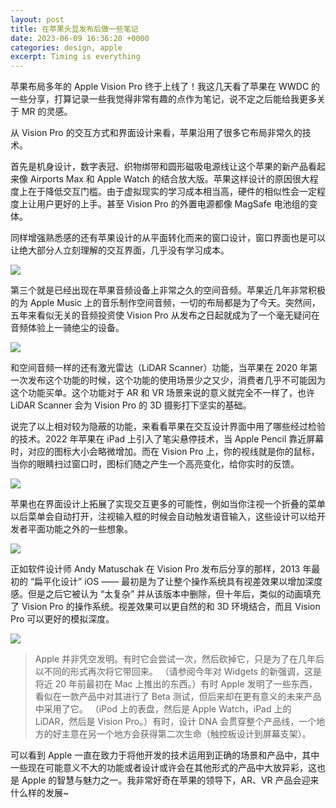 ```yaml
---
layout: post
title: 在苹果头显发布后做一些笔记
date: 2023-06-09 16:36:20 +0000
categories: design, apple
excerpt: Timing is everything
---
```


苹果布局多年的 Apple Vision Pro 终于上线了！我这几天看了苹果在 WWDC 的一些分享，打算记录一些我觉得非常有趣的点作为笔记，说不定之后能给我更多关于 MR 的灵感。

从 Vision Pro 的交互方式和界面设计来看，苹果沿用了很多它布局非常久的技术。

首先是机身设计，数字表冠、织物绑带和圆形磁吸电源线让这个苹果的新产品看起来像 Airports Max 和 Apple Watch 的结合放大版。苹果这样设计的原因很大程度上在于降低交互门槛。由于虚拟现实的学习成本相当高，硬件的相似性会一定程度上让用户更好的上手。甚至 Vision Pro 的外置电源都像 MagSafe 电池组的变体。

同样增强熟悉感的还有苹果设计的从平面转化而来的窗口设计，窗口界面也是可以让绝大部分人立刻理解的交互界面，几乎没有学习成本。

<img src="https://media.giphy.com/media/v1.Y2lkPTc5MGI3NjExNWZmNzI0NDEzNTIyYWQ2YzhhMzBiNTI3MGVhNTgyNjYzOGEyZmZjZiZlcD12MV9pbnRlcm5hbF9naWZzX2dpZklkJmN0PWc/O09xA6x3OWLLlL9Bf3/giphy.gif" class="w-full"/>

第三个就是已经出现在苹果音频设备上非常之久的空间音频。苹果近几年非常积极的为 Apple Music 上的音乐制作空间音频，一切的布局都是为了今天。突然间，五年来看似无关的音频投资使 Vision Pro 从发布之日起就成为了一个毫无疑问在音频体验上一骑绝尘的设备。

![](https://s2.loli.net/2023/06/09/olzqDxCnif2mM8U.png)

和空间音频一样的还有激光雷达（LiDAR Scanner）功能，当苹果在 2020 年第一次发布这个功能的时候，这个功能的使用场景少之又少，消费者几乎不可能因为这个功能买单。这个功能对于 AR 和 VR 场景来说的意义就完全不一样了，也许 LiDAR Scanner 会为 Vision Pro 的 3D 摄影打下坚实的基础。

说完了以上相对较为隐蔽的功能，来看看苹果在交互设计界面中用了哪些经过检验的技术。2022 年苹果在 iPad 上引入了笔尖悬停技术，当 Apple Pencil 靠近屏幕时，对应的图标大小会略微增加。而在 Vision Pro 上，你的视线就是你的鼠标，当你的眼睛扫过窗口时，图标们随之产生一个高亮变化，给你实时的反馈。

<img src="https://media.giphy.com/media/v1.Y2lkPTc5MGI3NjExOWFhMjhiN2UxODZmNDFjZjM5NDczYjI4MDJmYTY5Yjk0NmI5NDFiNiZlcD12MV9pbnRlcm5hbF9naWZzX2dpZklkJmN0PWc/vQNNzfU36VJwfeh0qr/giphy.gif" class="w-full"/>

苹果也在界面设计上拓展了实现交互更多的可能性，例如当你注视一个折叠的菜单以后菜单会自动打开，注视输入框的时候会自动触发语音输入，这些设计可以给开发者平面功能之外的一些想象。

<img src="https://media.giphy.com/media/v1.Y2lkPTc5MGI3NjExZTU4NmRmY2RjMTM1NzM4NDAyYjI4ZDE0MzU4NzM2OTc2MjYzMWMxZiZlcD12MV9pbnRlcm5hbF9naWZzX2dpZklkJmN0PWc/uSKqYDJGyaK4onsUwo/giphy.gif" class="w-full"/>

正如软件设计师 Andy Matuschak 在 Vision Pro 发布后分享的那样，2013 年最初的 “扁平化设计” iOS —— 最初是为了让整个操作系统具有视差效果以增加深度感。但是之后它被认为 “太复杂” 并从该版本中删除，但十年后，类似的动画填充了 Vision Pro 的操作系统。视差效果可以更自然的和 3D 环境结合，而且 Vision Pro 可以更好的模拟深度。

<img src="https://s2.loli.net/2023/06/10/3uOM5cl9mQYNqis.png" class="w-full"/>

> Apple 并非凭空发明。有时它会尝试一次，然后砍掉它，只是为了在几年后以不同的形式再次将它带回来。 （请参阅今年对 Widgets 的新强调，这是将近 20 年前最初在 Mac 上推出的东西。）有时 Apple 发明了一些东西，看似在一款产品中对其进行了 Beta 测试，但后来却在更有意义的未来产品中采用了它。 （iPod 上的表盘，然后是 Apple Watch，iPad 上的 LiDAR，然后是 Vision Pro。）有时，设计 DNA 会贯穿整个产品线，一个地方的好主意在另一个地方会获得第二次生命（触控板设计到屏幕支架）。

可以看到 Apple 一直在致力于将他开发的技术运用到正确的场景和产品中，其中一些现在可能意义不大的功能或者设计或许会在其他形式的产品中大放异彩，这也是 Apple 的智慧与魅力之一。我非常好奇在苹果的领导下，AR、VR 产品会迎来什么样的发展~